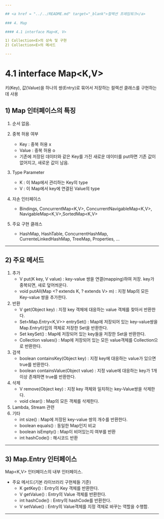 ```yaml
---

## <a href = "../../README.md" target="_blank">컬렉션 프레임워크</a>
    
### 4. Map

#### 4.1 interface Map<K, V>

1) Collection<E>의 상속 및 구현
2) Collection<E>의 메서드

---
```


# 4.1 interface Map<K,V>

키(Key), 값(Value)을 하나의 쌍(Entry)로 묶어서 저장하는 컬렉션 클래스를 구현하는데 사용

## 1) Map 인터페이스의 특징
1. 순서 없음.
2. 중복 허용 여부
   - Key : 중복 허용 x
   - Value : 중복 허용 o
   - 기존에 저장된 데이터와 같은 Key를 가진 새로운 데이터를 put하면 기존 값이 없어지고, 새로운 값이 남음.
3. Type Parameter
   - K : 이 Map에서 관리하는 Key의 type
   - V : 이 Map에서 key에 연결된 Value의 type
4. 자손 인터페이스
   - Bindings, ConcurrentMap<K,​V>, ConcurrentNavigableMap<K,​V>, NavigableMap<K,​V>,SortedMap<K,​V>

5. 주요 구현 클래스
   - HashMap, HashTable, ConcurrentHashMap, CurrenteLinkedHashMap, TreeMap, Properties, ...

---

## 2) 주요 메서드
1. 추가
   - V put(K key, V value) : key-value 쌍을 연결(mapping)하여 저장. key가 중복되면, 새로 덮어씌운다.
   - void putAll(Map <? extends K, ? extends V> m) : 지정 Map의 모든 Key-value 쌍을 추가한다.
2. 반환
   - V get(Object key) : 지정 key 객체에 대응하는 value 객체를 찾아서 반환한다.
   - Set<Map.Entry<K,V>> entrySet() : Map에 저장되어 있는 key-value쌍을 Map.Entry타입의 객체로 저장한 Set을 반환한다.
   - Set<K> keySet() : Map에 저장되어 있는 key들을 저장한 Set을 반환한다.
   - Collection<V> values() : Map에 저장되어 있는 모든 value객체를 Collection으로 반환한다.
3. 검색
   - boolean containsKey(Object key) : 지정 key에 대응하는 value가 있으면 true를 반환한다.
   - boolean containsValue(Object value) : 지정 value에 대응하는 key가 1개 이상 존재하면 true를 반환한다.
4. 삭제
   - V remove(Object key) : 지정 key 객체와 일치하는 key-Value쌍을 삭제한다.
   - void clear() : Map의 모든 객체를 삭제한다.
5. Lambda, Stream 관련
6. 기타
   - int size() : Map에 저장된 key-value 쌍의 개수를 반환한다.
   - boolean equals() : 동일한 Map인지 비교
   - boolean isEmpty() : Map이 비어있는지 여부를 반환
   - int hashCode() : 해시코드 반환

---

## 3) Map.Entry 인터페이스
Map<K,V> 인터페이스의 내부 인터페이스.

- 주요 메서드(기본 라이브러리 구현체들 기준)
  - K getKey() : Entry의 Key 객체를 반환한다.
  - V getValue() : Entry의 Value 객체를 반환한다.
  - int hashCode() : Entry의 hashCode를 반환한다.
  - V setValue() : Entry의 Value객체를 지정 객체로 바꾸는 역할을 수행함.


---